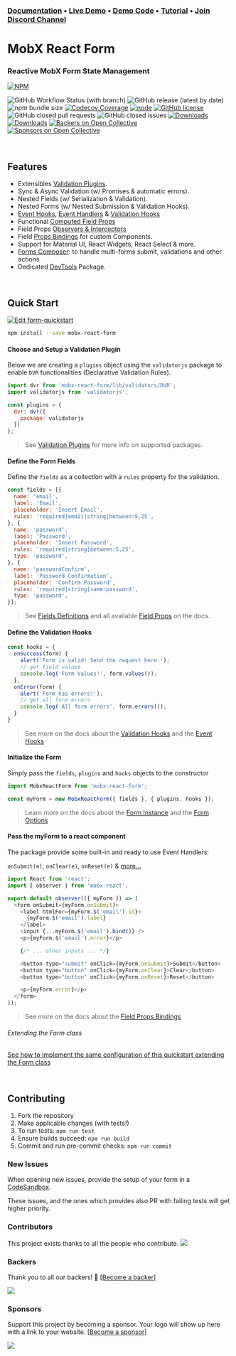 
### [Documentation](https://foxhound87.github.io/mobx-react-form) &bull; [Live Demo](https://foxhound87.github.io/mobx-react-form-demo) &bull; [Demo Code](https://github.com/foxhound87/mobx-react-form-demo) &bull; [Tutorial](https://medium.com/@foxhound87/automagically-manage-react-forms-state-with-mobx-and-automatic-validation-2b00a32b9769) &bull; [Join Discord Channel](https://discord.gg/CVV8w4zat4)

# MobX React Form

### Reactive MobX Form State Management

[![NPM](https://nodei.co/npm/mobx-react-form.png?downloads=true&downloadRank=true&stars=true)](https://nodei.co/npm/mobx-react-form/)

![GitHub Workflow Status (with branch)](https://img.shields.io/github/actions/workflow/status/foxhound87/mobx-react-form/ci.yml?branch=next)
![GitHub release (latest by date)](https://img.shields.io/github/v/release/foxhound87/mobx-react-form)
![npm bundle size](https://img.shields.io/bundlephobia/min/mobx-react-form)
[![Codecov Coverage](https://img.shields.io/codecov/c/github/foxhound87/mobx-react-form/master.svg)](https://codecov.io/gh/foxhound87/mobx-react-form)
[![node](https://img.shields.io/node/v/mobx-react-form.svg)]()
[![GitHub license](https://img.shields.io/github/license/foxhound87/mobx-react-form.svg)]()
![GitHub closed pull requests](https://img.shields.io/github/issues-pr-closed/foxhound87/mobx-react-form)
![GitHub closed issues](https://img.shields.io/github/issues-closed-raw/foxhound87/mobx-react-form)
[![Downloads](https://img.shields.io/npm/dt/mobx-react-form.svg)]()
[![Downloads](https://img.shields.io/npm/dm/mobx-react-form.svg)]()
[![Backers on Open Collective](https://opencollective.com/mobx-react-form/backers/badge.svg)](#backers)
[![Sponsors on Open Collective](https://opencollective.com/mobx-react-form/sponsors/badge.svg)](#sponsors)


<br>

## Features

- Extensibles [Validation Plugins](https://foxhound87.github.io/mobx-react-form/docs/validation/plugins.html).
- Sync & Async Validation (w/ Promises & automatic errors).
- Nested Fields (w/ Serialization & Validation).
- Nested Forms (w/ Nested Submission & Validation Hooks).
- [Event Hooks](https://foxhound87.github.io/mobx-react-form/docs/events/event-hooks.html), [Event Handlers](https://foxhound87.github.io/mobx-react-form/docs/events/event-handlers.html) & [Validation Hooks](https://foxhound87.github.io/mobx-react-form/docs/events/validation-hooks.html)
- Functional [Computed Field Props](https://foxhound87.github.io/mobx-react-form/docs/extra/computed-props.html)
- Field Props [Observers & Interceptors](https://foxhound87.github.io/mobx-react-form/docs/extra/mobx-events.html)
- Field [Props Bindings](https://foxhound87.github.io/mobx-react-form/docs/bindings) for custom Components.
- Support for Material UI, React Widgets, React Select & more.
- [Forms Composer](https://foxhound87.github.io/mobx-react-form/docs/extra/composer.html): to handle multi-forms submit, validations and other actions
- Dedicated [DevTools](https://github.com/foxhound87/mobx-react-form-devtools) Package.

<br>

## Quick Start


[![Edit form-quickstart](https://codesandbox.io/static/img/play-codesandbox.svg)](https://codesandbox.io/s/nrrZgG8y4)

```bash
npm install --save mobx-react-form
```

#### Choose and Setup a Validation Plugin

Below we are creating a `plugins` object using the `validatorjs` package to enable `DVR` functionalities (Declarative Validation Rules).

```javascript
import dvr from 'mobx-react-form/lib/validators/DVR';
import validatorjs from 'validatorjs';

const plugins = {
  dvr: dvr({
    package: validatorjs
  })
};
```

> See [Validation Plugins](https://foxhound87.github.io/mobx-react-form/docs/validation/plugins.html) for more info on supported packages.

#### Define the Form Fields

Define the `fields` as a collection with a `rules` property for the validation.

```javascript
const fields = [{
  name: 'email',
  label: 'Email',
  placeholder: 'Insert Email',
  rules: 'required|email|string|between:5,25',
}, {
  name: 'password',
  label: 'Password',
  placeholder: 'Insert Password',
  rules: 'required|string|between:5,25',
  type: 'password',
}, {
  name: 'passwordConfirm',
  label: 'Password Confirmation',
  placeholder: 'Confirm Password',
  rules: 'required|string|same:password',
  type: 'password',
}];
```

> See [Fields Definitions](https://foxhound87.github.io/mobx-react-form/docs/fields/) and all available [Field Props](https://foxhound87.github.io/mobx-react-form/docs/api-reference/fields-properties.html) on the docs.

#### Define the Validation Hooks

```javascript
const hooks = {
  onSuccess(form) {
    alert('Form is valid! Send the request here.');
    // get field values
    console.log('Form Values!', form.values());
  },
  onError(form) {
    alert('Form has errors!');
    // get all form errors
    console.log('All form errors', form.errors());
  }
}
```

> See more on the docs about the [Validation Hooks](https://foxhound87.github.io/mobx-react-form/docs/events/validation-hooks.html) and the [Event Hooks](https://foxhound87.github.io/mobx-react-form/docs/events/event-hooks.html)

#### Initialize the Form

Simply pass the `fields`, `plugins` and `hooks` objects to the constructor

```javascript
import MobxReactForm from 'mobx-react-form';

const myForm = new MobxReactForm({ fields }, { plugins, hooks });
```

> Learn more on the docs about the [Form Instance](https://foxhound87.github.io/mobx-react-form/docs/form/) and the [Form Options](https://foxhound87.github.io/mobx-react-form/docs/form/form-options.html)

#### Pass the myForm to a react component

The package provide some built-in and ready to use Event Handlers:

`onSubmit(e)`, `onClear(e)`, `onReset(e)` & [more...](https://foxhound87.github.io/mobx-react-form/docs/events/event-handlers.html)

```javascript
import React from 'react';
import { observer } from 'mobx-react';

export default observer(({ myForm }) => (
  <form onSubmit={myForm.onSubmit}>
    <label htmlFor={myForm.$('email').id}>
      {myForm.$('email').label}
    </label>
    <input {...myForm.$('email').bind()} />
    <p>{myForm.$('email').error}</p>

    {/* ... other inputs ... */}

    <button type="submit" onClick={myForm.onSubmit}>Submit</button>
    <button type="button" onClick={myForm.onClear}>Clear</button>
    <button type="button" onClick={myForm.onReset}>Reset</button>

    <p>{myForm.error}</p>
  </form>
));
```

> See more on the docs about the [Field Props Bindings](https://foxhound87.github.io/mobx-react-form/docs/bindings)

###### Extending the Form class

[See how to implement the same configuration of this quickstart extending the Form class](https://foxhound87.github.io/mobx-react-form/docs/quick-start-class.html)

<br>

## Contributing

1. Fork the repository
2. Make applicable changes (with tests!)
3. To run tests: `npm run test`
4. Ensure builds succeed: `npm run build`
5. Commit and run pre-commit checks: `npm run commit`

### New Issues

When opening new issues, provide the setup of your form in a [CodeSandbox](https://codesandbox.io/).

These issues, and the ones which provides also PR with failing tests will get higher priority.

### Contributors

This project exists thanks to all the people who contribute.
<a href="graphs/contributors"><img src="https://opencollective.com/mobx-react-form/contributors.svg?width=890&button=false" /></a>


### Backers

Thank you to all our backers! 🙏 [[Become a backer](https://opencollective.com/mobx-react-form#backer)]

<a href="https://opencollective.com/mobx-react-form#backers" target="_blank"><img src="https://opencollective.com/mobx-react-form/backers.svg?width=890"></a>


### Sponsors

Support this project by becoming a sponsor. Your logo will show up here with a link to your website. [[Become a sponsor](https://opencollective.com/mobx-react-form#sponsor)]

<img src="https://opencollective.com/mobx-react-form/sponsors.svg"/>


